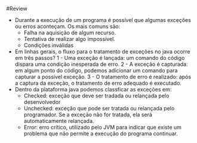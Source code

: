#Review

- Durante a execução de um programa é possível que algumas exceções ou erros aconteçam. Os mais comuns são:
	- Falha na aquisição de algum recurso.
	- Tentativa de realizar algo impossível.
	- Condições inválidas
- Em linhas gerais, o fluxo para o tratamento de exceções no java ocorre em três passos? 
	1 - Uma exceção é lançada: um comando do código dispara uma condição inesperada de erro.
	2 - A exceção é capturada: em algum ponto do código, podemos adicionar um comando para capturar a possível exceção.
	3 - O tratamento de erro é realizado: após a captura da exceção, o tratamento de erro adequado é executado.
- Dentro da plataforma java podemos classficar as exceções em:
	- Checked: exceção que deve ser tradada ou relançada pelo desenvolvedor
	- Unchecked: exceção que pode ser tratada ou relançada pelo programador. Se a exceção não for tratada, ela será automaticamente relançada.
	- Error: erro crítico, utilizado pelo JVM para indicar que existe um problema que não permite a execução do programa continuar.